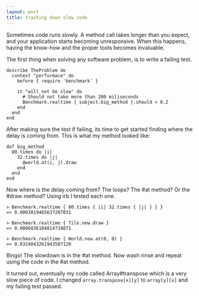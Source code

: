 ```yaml
---
layout: post
title: tracking down slow code
---
```

Sometimes code runs slowly.  A method call takes longer than you expect, and
your application starts becoming unresponsive.  When this happens, having the
know-how and the proper tools becomes invaluable.

The first thing when solving any software problem, is to write a failing test.

    describe TheProblem do
      context "performace" do
        before { require 'benchmark' }

        it "will not be slow" do
          # Should not take more than 200 miliseconds
          Benchmark.realtime { subject.big_method }.should < 0.2
        end
      end
    end

After making sure the test if failing, its time to get started finding where
the delay is coming from. This is what my method looked like:

    def big_method
      80.times do |i|
        32.times do |j|
          @world.at(i, j).draw
        end
      end
    end

Now where is the delay coming from?  The loops? The #at method? Or the #draw
method?  Using irb I tested each one.

    > Benchmark.realtime { 80.times { |i| 32.times { |j| } } }
    => 0.0003819465637207031 

    > Benchmark.realtime { Tile.new.draw }
    => 0.0006836104814734871

    > Benchmark.realtime { World.new.at(0, 0) }
    => 0.0324843261943507120

Bingo! The slowdown is in the #at method. Now wash rinse and repeat using the
code in the #at method.

It turned out, eventually my code called Array#transpose which is a very slow
piece of code.  I changed `array.transpose[x][y]` to `array[y][x]` and my
failing test passed.
